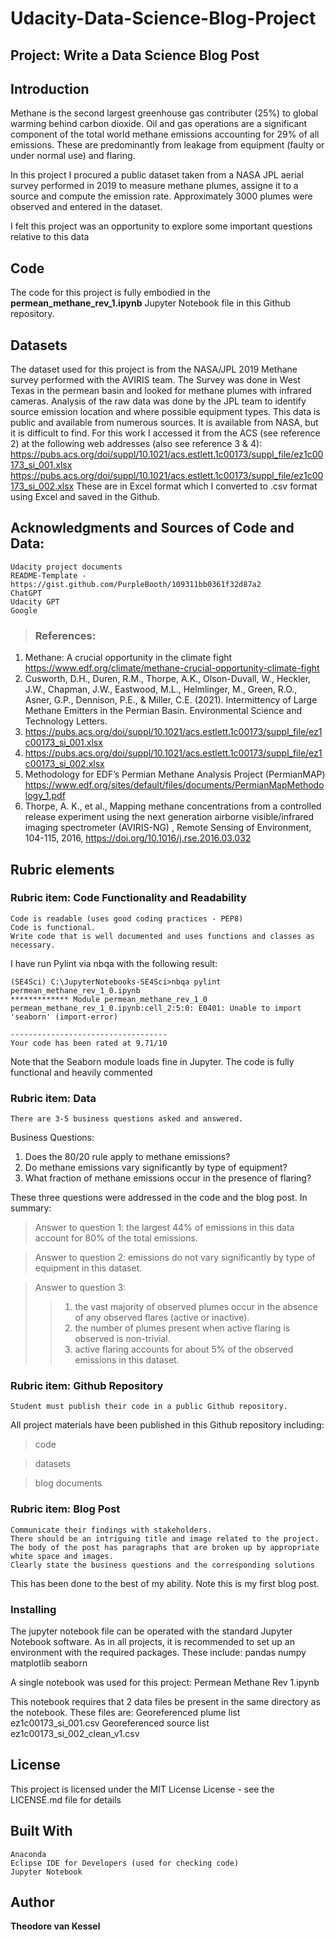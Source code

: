# Udacity-Data-Science-Blog-Project
## <p>Project: Write a Data Science Blog Post 
## Introduction 

Methane is the second largest greenhouse gas contributer (25%) to global warming behind carbon dioxide.
Oil and gas operations are a significant component of the total world methane emissions accounting for 29% 
of all emissions. These are predominantly from leakage from equipment (faulty or under normal use) and flaring. 

In this project I procured a public dataset taken from a NASA JPL aerial survey performed in 2019 to measure methane plumes,
assigne it to a source and compute the emission rate. Approximately 3000 plumes were observed and entered in the dataset.

I felt this project was an opportunity to explore some important questions relative to this data

## Code

The code for this project is fully embodied in the **permean_methane_rev_1.ipynb** Jupyter Notebook file
in this Github repository.

## Datasets

The dataset used for this project is from the NASA/JPL 2019 Methane survey performed with the AVIRIS team.
The Survey was done in West Texas in the permean basin and looked for methane plumes with infrared cameras.
Analysis of the raw data was done by the JPL team to identify source emission location and where possible equipment
types.
This data is public and available from numerous sources. 
It is available from NASA, but it is difficult to find. For this work I accessed it from the ACS
(see reference 2) at the following web addresses (also see reference 3 & 4):
	https://pubs.acs.org/doi/suppl/10.1021/acs.estlett.1c00173/suppl_file/ez1c00173_si_001.xlsx
	https://pubs.acs.org/doi/suppl/10.1021/acs.estlett.1c00173/suppl_file/ez1c00173_si_002.xlsx
 These are in Excel format which I converted to .csv format using Excel and saved in the Github.

 
## Acknowledgments and Sources of Code and Data:

	Udacity project documents 
	README-Template - https://gist.github.com/PurpleBooth/109311bb0361f32d87a2
	ChatGPT
	Udacity GPT
	Google
>### References: 
  1. Methane: A crucial opportunity in the climate fight https://www.edf.org/climate/methane-crucial-opportunity-climate-fight
  2. Cusworth, D.H., Duren, R.M., Thorpe, A.K., Olson-Duvall, W., Heckler, J.W., Chapman, J.W., Eastwood, M.L., Helmlinger, M., Green, R.O., Asner, G.P., Dennison, P.E., & Miller, C.E. (2021). Intermittency of Large Methane Emitters in the Permian Basin. Environmental Science and Technology Letters.
  3. https://pubs.acs.org/doi/suppl/10.1021/acs.estlett.1c00173/suppl_file/ez1c00173_si_001.xlsx
  4. https://pubs.acs.org/doi/suppl/10.1021/acs.estlett.1c00173/suppl_file/ez1c00173_si_002.xlsx
  5. Methodology for EDF’s Permian Methane Analysis Project (PermianMAP) https://www.edf.org/sites/default/files/documents/PermianMapMethodology_1.pdf
  6. Thorpe, A. K., et al., Mapping methane concentrations from a controlled release experiment using the next generation airborne visible/infrared imaging spectrometer (AVIRIS-NG) , Remote Sensing of Environment, 104-115, 2016, https://doi.org/10.1016/j.rse.2016.03.032




## Rubric elements

### Rubric item: Code Functionality and Readability
	Code is readable (uses good coding practices - PEP8)
	Code is functional.
	Write code that is well documented and uses functions and classes as necessary.

I have run Pylint via nbqa with the following result: 

	(SE4Sci) C:\JupyterNotebooks-SE4Sci>nbqa pylint permean_methane_rev_1_0.ipynb
	************* Module permean_methane_rev_1_0
	permean_methane_rev_1_0.ipynb:cell_2:5:0: E0401: Unable to import 'seaborn' (import-error)
	
	-----------------------------------
	Your code has been rated at 9.71/10

Note that the Seaborn module loads fine in Jupyter.
The code is fully functional and heavily commented
 
### Rubric item: Data
	There are 3-5 business questions asked and answered.

Business Questions:
1. Does the 80/20 rule apply to methane emissions?
2. Do methane emissions vary significantly by type of equipment?
3. What fraction of methane emissions occur in the presence of flaring?

These three questions were addressed in the code and the blog post. 
In summary:
> Answer to question 1: the largest 44% of emissions in this data account for 80% of the total emissions.

> Answer to question 2: emissions do not vary significantly by type of equipment in this dataset.

> Answer to question 3: 
>> 1. the vast majority of observed plumes occur in the absence of any observed flares
	(active or inactive).
>> 2. the number of plumes present when active flaring is observed is non-trivial.
>> 3. active flaring accounts for about 5% of the observed emissions in this dataset.
### Rubric item: Github Repository
	Student must publish their code in a public Github repository.
 All project materials have been published in this Github repository including:
> code

> datasets

> blog documents

### Rubric item: Blog Post
	Communicate their findings with stakeholders.
	There should be an intriguing title and image related to the project.
	The body of the post has paragraphs that are broken up by appropriate white space and images.
	Clearly state the business questions and the corresponding solutions
This has been done to the best of my ability. Note this is my first blog post.
### Installing
The jupyter notebook file can be operated with the standard Jupyter Notebook software.
As in all projects, it is recommended to set up an environment with the required packages. These include:
	pandas
	numpy
	matplotlib
	seaborn
 
A single notebook was used for this project: 
	Permean Methane Rev 1.ipynb
 
This notebook requires that 2 data files be present in the same directory as the notebook.
These files are:
	Georeferenced plume list ez1c00173_si_001.csv
	Georeferenced source list ez1c00173_si_002_clean_v1.csv
 
## License
This project is licensed under the MIT License  License - see the LICENSE.md file for details

## Built With
	Anaconda
	Eclipse IDE for Developers (used for checking code)
	Jupyter Notebook
## Author
**Theodore van Kessel** 
 


